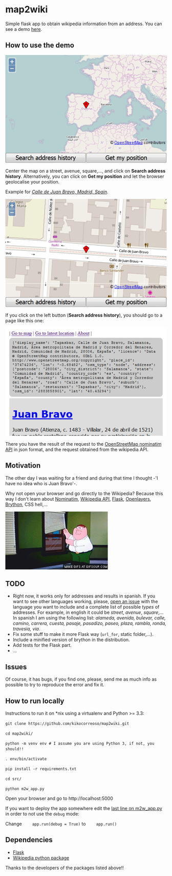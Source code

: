 # map2wiki

Simple flask app to obtain wikipedia information from an address. You can see a demo [here](http://map2wiki.runbear.webfactional.com/).

## How to use the demo

![mapa](https://raw.githubusercontent.com/kikocorreoso/map2wiki/master/img/Home.png)

Center the map on a street, avenue, square,..., and click on **Search address history**. 
Alternatively, you can click on **Get my position** and let the browser geolocalise your position.

Example for *[Calle de Juan Bravo, Madrid,
Spain](http://map2wiki.runbear.webfactional.com/index?lon=-3.68482&lat=40.43294&zoom=18)*.

![Mapa Juan Bravo](https://raw.githubusercontent.com/kikocorreoso/map2wiki/master/img/JuanBravoMap.png)

If you click on the left button (**Search address history**), you should go to a page like this one:

![Resultado Juan Bravo](https://raw.githubusercontent.com/kikocorreoso/map2wiki/master/img/JuanBravoWiki.png)

There you have the result of the request to the [OpenStreetMap nominatim API](http://wiki.openstreetmap.org/wiki/Nominatim) in json format, 
and the request obtained from the wikipedia API.

## Motivation

The other day I was waiting for a friend and during that time I thought -'I have no idea who is Juan Bravo'-. 

Why not open your browser and go directly to the Wikipedia? Because this way I don't learn about
[Nominatim](http://wiki.openstreetmap.org/wiki/Nominatim), [Wikipedia
API](https://www.mediawiki.org/wiki/API:Main_page), [Flask](http://flask.pocoo.org/),
[Openlayers](http://openlayers.org/), [Brython](http://brython.info/), CSS hell,...

![css hell](https://raw.githubusercontent.com/kikocorreoso/map2wiki/master/img/CSSHell.gif)

## TODO

* Right now, it works only for addresses and results in spanish. If you want to see other languages working, 
please, [open an issue](https://github.com/kikocorreoso/map2wiki/issues) with the language you want to 
include and a complete list of possible *types* of addresses. For example, in english it could be 
*street*, *avenue*, *square*,... In spanish I am using the following list: *alameda, avenida, bulevar, calle, camino, 
carrera, cuesta, pasaje, pasadizo, paseo, plaza, rambla, ronda, travesia, via*.
* Fix some stuff to make it more Flask way (`url_for`, static folder,...).
* Include a minified version of brython in the distribution.
* Add tests for the Flask part.
* ...

## Issues

Of course, it has bugs, if you find one, please, send me as much info as possible to try to reproduce 
the error and fix it.

## How to run locally

Instructions to run it on *nix using a virtualenv and Python >= 3.3:

`git clone https://github.com/kikocorreoso/map2wiki.git`

`cd map2wiki/`

`python -m venv env # I assume you are using Python 3, if not, you should!!`

`. env/bin/activate`

`pip install -r requirements.txt`

`cd src/`

`python m2w_app.py`

Open your browser and go to http://localhost:5000

If you want to deploy the app somewhere edit the [last line on m2w_app.py](https://github.com/kikocorreoso/map2wiki/blob/master/src/m2w_app.py#L64) in order to not 
use the `debug` mode:

Change `    app.run(debug = True)` to `    app.run()`

## Dependencies

* [Flask](http://flask.pocoo.org/)
* [Wikipedia python package](https://pypi.python.org/pypi/wikipedia/1.4.0)

Thanks to the developers of the packages listed above!!
